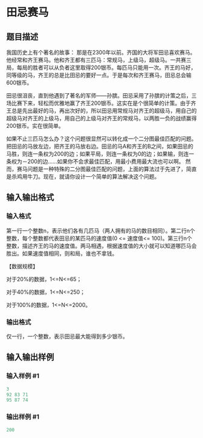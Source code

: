 # 田忌赛马

## 题目描述

我国历史上有个著名的故事： 那是在2300年以前。齐国的大将军田忌喜欢赛马。他经常和齐王赛马。他和齐王都有三匹马：常规马，上级马，超级马。一共赛三局，每局的胜者可以从负者这里取得200银币。每匹马只能用一次。齐王的马好，同等级的马，齐王的总是比田忌的要好一点。于是每次和齐王赛马，田忌总会输600银币。

田忌很沮丧，直到他遇到了著名的军师――孙膑。田忌采用了孙膑的计策之后，三场比赛下来，轻松而优雅地赢了齐王200银币。这实在是个很简单的计策。由于齐王总是先出最好的马，再出次好的，所以田忌用常规马对齐王的超级马，用自己的超级马对齐王的上级马，用自己的上级马对齐王的常规马，以两胜一负的战绩赢得200银币。实在很简单。

如果不止三匹马怎么办？这个问题很显然可以转化成一个二分图最佳匹配的问题。把田忌的马放左边，把齐王的马放右边。田忌的马A和齐王的B之间，如果田忌的马胜，则连一条权为200的边；如果平局，则连一条权为0的边；如果输，则连一条权为－200的边……如果你不会求最佳匹配，用最小费用最大流也可以啊。 然而，赛马问题是一种特殊的二分图最佳匹配的问题，上面的算法过于先进了，简直是杀鸡用牛刀。现在，就请你设计一个简单的算法解决这个问题。

## 输入输出格式

### 输入格式

第一行一个整数n，表示他们各有几匹马（两人拥有的马的数目相同）。第二行n个整数，每个整数都代表田忌的某匹马的速度值(0 <= 速度值<= 100)。第三行n个整数，描述齐王的马的速度值。两马相遇，根据速度值的大小就可以知道哪匹马会胜出。如果速度值相同，则和局，谁也不拿钱。

【数据规模】

对于20%的数据，1<=N<=65；

对于40%的数据，1<=N<=250；

对于100%的数据，1<=N<=2000。

### 输出格式

仅一行，一个整数，表示田忌最大能得到多少银币。

## 输入输出样例

### 输入样例 #1

```cpp
3
92 83 71
95 87 74
```


### 输出样例 #1

```cpp
200
```


